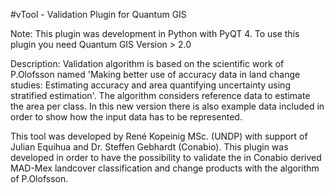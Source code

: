 #vTool - Validation Plugin for Quantum GIS

Note: This plugin was development in Python with PyQT 4. To use this plugin you need Quantum GIS Version > 2.0

Description: Validation algorithm is based on the scientific work of P.Olofsson named 'Making better use of accuracy data in land change studies: Estimating accuracy and area quantifying uncertainty using stratified estimation'. 
The algorithm considers reference data to estimate the area per class. In this new version there is also example data included in order to show how the input data has to be represented. 

This tool was developed by René Kopeinig MSc. (UNDP) with support of Julian Equihua and Dr. Steffen Gebhardt (Conabio). This plugin was developed in order to have the possibility to validate the in Conabio derived MAD-Mex landcover classification and change products with the algorithm of P.Olofsson.
